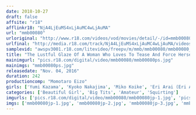 ```yaml
---
date: 2018-10-27
draft: false
affsite: "r18"
afflinkr18: "NjA4LjEuMS4xLjAuMC4wLjAuMA"
url: "mmb00080"
urloriginal: "http://www.r18.com/videos/vod/movies/detail/-/id=mmb00080"
urlfinal: "http://media.r18.com/track/NjA4LjEuMS4xLjAuMC4wLjAuMA/videos/vod/movies/detail/-/id=mmb00080"
samplevid: "awspv3001.r18.com/litevideo/freepv/m/mmb/mmb00080/mmb00080_dmb_w.mp4"
title: "The Lustful Glaze Of A Woman Who Loves To Tease And Force Herself On Men 4 Hours Of Pleasure My Cock Is Dripping And Begging For Release... The Writhing Pleasure Of Explosive Ejaculation!"
mainimgurl: "pics.r18.com/digital/video/mmb00080/mmb00080ps.jpg"
mainimgs: "mmb00080ps.jpg"
releasedate: "Nov. 04, 2016"
duration: 242
productioncomp: "Momotaro Eizo"
girls: ['Yumi Kazama', 'Kyoko Nakajima', 'Miko Koike', 'Eri Arai (Eri Akira, Yuka Osawa)', 'Saya Yukimi', 'Arisu Chigasaki', 'Ayane Asakura', 'Neiro Suzuka', 'Mahiru Yuisawa', 'Anna Mitsui']
categories: ['Beautiful Girl', 'Big Tits', 'Amateur', 'Squirting']
imgurls: ['pics.r18.com/digital/video/mmb00080/mmb00080jp-1.jpg', 'pics.r18.com/digital/video/mmb00080/mmb00080jp-2.jpg', 'pics.r18.com/digital/video/mmb00080/mmb00080jp-3.jpg', 'pics.r18.com/digital/video/mmb00080/mmb00080jp-4.jpg', 'pics.r18.com/digital/video/mmb00080/mmb00080jp-5.jpg', 'pics.r18.com/digital/video/mmb00080/mmb00080jp-6.jpg', 'pics.r18.com/digital/video/mmb00080/mmb00080jp-7.jpg', 'pics.r18.com/digital/video/mmb00080/mmb00080jp-8.jpg', 'pics.r18.com/digital/video/mmb00080/mmb00080jp-9.jpg', 'pics.r18.com/digital/video/mmb00080/mmb00080jp-10.jpg', 'pics.r18.com/digital/video/mmb00080/mmb00080jp-11.jpg', 'pics.r18.com/digital/video/mmb00080/mmb00080jp-12.jpg', 'pics.r18.com/digital/video/mmb00080/mmb00080jp-13.jpg', 'pics.r18.com/digital/video/mmb00080/mmb00080jp-14.jpg', 'pics.r18.com/digital/video/mmb00080/mmb00080jp-15.jpg', 'pics.r18.com/digital/video/mmb00080/mmb00080jp-16.jpg', 'pics.r18.com/digital/video/mmb00080/mmb00080jp-17.jpg', 'pics.r18.com/digital/video/mmb00080/mmb00080jp-18.jpg', 'pics.r18.com/digital/video/mmb00080/mmb00080jp-19.jpg', 'pics.r18.com/digital/video/mmb00080/mmb00080jp-20.jpg']
imgs: ['mmb00080jp-1.jpg', 'mmb00080jp-2.jpg', 'mmb00080jp-3.jpg', 'mmb00080jp-4.jpg', 'mmb00080jp-5.jpg', 'mmb00080jp-6.jpg', 'mmb00080jp-7.jpg', 'mmb00080jp-8.jpg', 'mmb00080jp-9.jpg', 'mmb00080jp-10.jpg', 'mmb00080jp-11.jpg', 'mmb00080jp-12.jpg', 'mmb00080jp-13.jpg', 'mmb00080jp-14.jpg', 'mmb00080jp-15.jpg', 'mmb00080jp-16.jpg', 'mmb00080jp-17.jpg', 'mmb00080jp-18.jpg', 'mmb00080jp-19.jpg', 'mmb00080jp-20.jpg']
---
```

